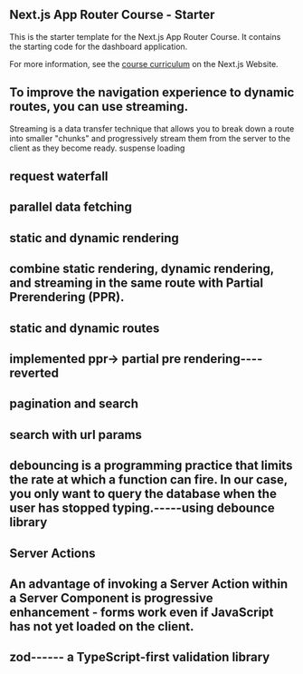 ## Next.js App Router Course - Starter

This is the starter template for the Next.js App Router Course. It contains the starting code for the dashboard application.

For more information, see the [course curriculum](https://nextjs.org/learn) on the Next.js Website.


## To improve the navigation experience to dynamic routes, you can use streaming.
Streaming is a data transfer technique that allows you to break down a route into smaller "chunks" and progressively stream them from the server to the client as they become ready.
suspense
loading
## request waterfall
## parallel data fetching
## static and dynamic rendering
## combine static rendering, dynamic rendering, and streaming in the same route with Partial Prerendering (PPR).
## static and dynamic routes
## implemented ppr-> partial pre rendering---- reverted
## pagination and search
## search with url params
## debouncing is a programming practice that limits the rate at which a function can fire. In our case, you only want to query the database when the user has stopped typing.-----using debounce library
## Server Actions
## An advantage of invoking a Server Action within a Server Component is progressive enhancement - forms work even if JavaScript has not yet loaded on the client. 
## zod------ a TypeScript-first validation library


